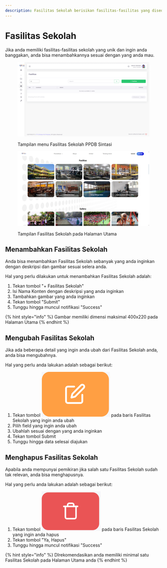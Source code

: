 ```yaml
---
description: Fasilitas Sekolah berisikan fasilitas-fasilitas yang disediakan oleh Sekolah
---
```


# Fasilitas Sekolah

Jika anda memiliki fasilitas-fasilitas sekolah yang unik dan ingin anda banggakan, anda bisa menambahkannya sesuai dengan yang anda mau.

<figure><img src="../../.gitbook/assets/image_2024-08-28_143925240.png" alt=""><figcaption><p>Tampilan menu Fasilitas Sekolah PPDB Sintasi</p></figcaption></figure>

<figure><img src="../../.gitbook/assets/image_2024-08-28_143828242.png" alt=""><figcaption><p>Tampilan Fasilitas Sekolah pada Halaman Utama</p></figcaption></figure>

## Menambahkan Fasilitas Sekolah

Anda bisa menambahkan Fasilitas Sekolah sebanyak yang anda inginkan dengan deskripsi dan gambar sesuai selera anda.

Hal yang perlu dilakukan untuk menambahkan Fasilitas Sekolah adalah:

1. Tekan tombol "+ Fasilitas Sekolah"
2. Isi Nama Konten dengan deskripsi yang anda inginkan
3. Tambahkan gambar yang anda inginkan
4. Tekan tombol "Submit"
5. Tunggu hingga muncul notifikasi "Success"

{% hint style="info" %}
Gambar memiliki dimensi maksimal 400x220 pada Halaman Utama
{% endhint %}

## Mengubah Fasilitas Sekolah

Jika ada beberapa detail yang ingin anda ubah dari Fasilitas Sekolah anda, anda bisa mengubahnya.

Hal yang perlu anda lakukan adalah sebagai berikut:

1. Tekan tombol <img src="../../.gitbook/assets/image (3).png" alt="" data-size="line"> pada baris Fasilitas Sekolah yang ingin anda ubah
2. Pilih field yang ingin anda ubah
3. Ubahlah sesuai dengan yang anda inginkan
4. Tekan tombol Submit
5. Tunggu hingga data selesai diajukan

## Menghapus Fasilitas Sekolah

Apabila anda mempunyai pemikiran jika salah satu Fasilitas Sekolah sudah tak relevan, anda bisa menghapusnya.

Hal yang perlu anda lakukan adalah sebagai berikut:

1. Tekan tombol <img src="../../.gitbook/assets/image (4).png" alt="" data-size="line"> pada baris Fasilitas Sekolah yang ingin anda hapus
2. Tekan tombol "Ya, Hapus"
3. Tunggu hingga muncul notifikasi "Success"

{% hint style="info" %}
DIrekomendasikan anda memiliki minimal satu Fasilitas Sekolah pada Halaman Utama anda
{% endhint %}
